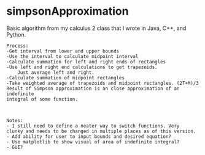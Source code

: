 # simpsonApproximation
Basic algorithm from my calculus 2 class that I wrote in Java, C++, and Python. 


    Process:
    -Get interval from lower and upper bounds
    -Use the interval to calculate midpoint interval
    -Calculate summation for left and right ends of rectangles
    -Use left and right end calculations to get trapezoids.
        Just average left and right.
    -Calculate summation of midpoint rectangles    
    -Take weighted average of trapezoids and midpoint rectangles. (2T+M)/3
    Result of Simpson approximation is an close approximation of an indefinite
    integral of some function. 
    
    
    
    Notes: 
    - I still need to define a neater way to switch functions. Very
    clunky and needs to be changed in multiple places as of this version.
    - Add ability for user to input bounds and desired equation?
    - Use matplotlib to show visual of area of indefinite integral?
    - GUI?
